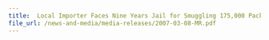 ```yaml
---
title: 	Local Importer Faces Nine Years Jail for Smuggling 175,000 Packets Of Duty-Unpaid Cigarettes Worth Over $1.5 Million
file_url: /news-and-media/media-releases/2007-03-08-MR.pdf
---
```

